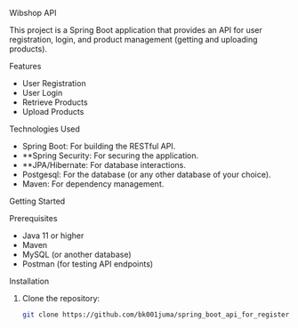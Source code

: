 Wibshop API

This project is a Spring Boot application that provides an API for user registration, login, and product management (getting and uploading products). 

 Features

- User Registration
- User Login
- Retrieve Products
- Upload Products

 Technologies Used

- Spring Boot: For building the RESTful API.
- **Spring Security: For securing the application.
- **JPA/Hibernate: For database interactions.
- Postgesql: For the database (or any other database of your choice).
- Maven: For dependency management.

Getting Started

Prerequisites

- Java 11 or higher
- Maven
- MySQL (or another database)
- Postman (for testing API endpoints)

Installation

1. Clone the repository:
   ```bash
   git clone https://github.com/bk001juma/spring_boot_api_for_register_login-products.git
